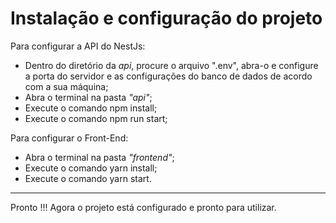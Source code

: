 # Instalação e configuração do projeto
Para configurar a API do NestJs:
- Dentro do diretório da *api*, procure o arquivo ".env", abra-o e configure a porta do servidor e as configurações do banco de dados de acordo com a sua máquina;
- Abra o terminal na pasta *"api"*;
- Execute o comando npm install;
- Execute o comando npm run start;

Para configurar o Front-End:
- Abra o terminal na pasta *"frontend"*;
- Execute o comando yarn install;
- Execute o comando yarn start.
---
Pronto !!! Agora o projeto está configurado e pronto para utilizar.